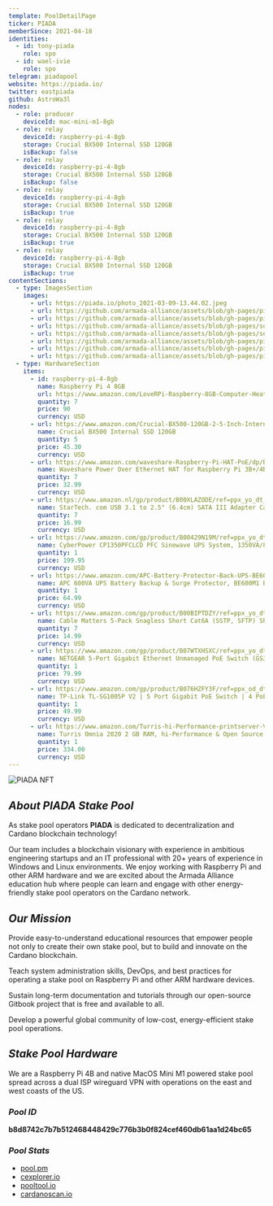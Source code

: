 ```yaml
---
template: PoolDetailPage
ticker: PIADA
memberSince: 2021-04-18
identities:
  - id: tony-piada
    role: spo
  - id: wael-ivie
    role: spo
telegram: piadapool
website: https://piada.io/
twitter: eastpiada
github: AstroWa3l
nodes:
  - role: producer
    deviceId: mac-mini-m1-8gb
  - role: relay
    deviceId: raspberry-pi-4-8gb
    storage: Crucial BX500 Internal SSD 120GB
    isBackup: false
  - role: relay
    deviceId: raspberry-pi-4-8gb
    storage: Crucial BX500 Internal SSD 120GB
    isBackup: false
  - role: relay
    deviceId: raspberry-pi-4-8gb
    storage: Crucial BX500 Internal SSD 120GB
    isBackup: true
  - role: relay
    deviceId: raspberry-pi-4-8gb
    storage: Crucial BX500 Internal SSD 120GB
    isBackup: true
  - role: relay
    deviceId: raspberry-pi-4-8gb
    storage: Crucial BX500 Internal SSD 120GB
    isBackup: true
contentSections:
  - type: ImagesSection
    images:
      - url: https://piada.io/photo_2021-03-09-13.44.02.jpeg
      - url: https://github.com/armada-alliance/assets/blob/gh-pages/piada-pool-box.jpg?raw=true
      - url: https://github.com/armada-alliance/assets/blob/gh-pages/piada-pool-watts.jpg?raw=true
      - url: https://github.com/armada-alliance/assets/blob/gh-pages/solar_piada.jpg?raw=true
      - url: https://github.com/armada-alliance/assets/blob/gh-pages/setup_piada.jpg?raw=true
      - url: https://github.com/armada-alliance/assets/blob/gh-pages/piada_1st.png?raw=true
      - url: https://github.com/armada-alliance/assets/blob/gh-pages/piada_10th.png?raw=true
      - url: https://github.com/armada-alliance/assets/blob/gh-pages/piada-100th.png?raw=true
  - type: HardwareSection
    items:
      - id: raspberry-pi-4-8gb
        name: Raspberry Pi 4 8GB
        url: https://www.amazon.com/LoveRPi-Raspberry-8GB-Computer-Heatsinks/dp/B08FRSHWGQ/ref=sr_1_4?dchild=1&keywords=raspberry+pi+4+8gb+ram&qid=1627085336&refinements=p_36%3A1253505011&rnid=386442011&s=electronics&sr=1-4
        quantity: 7
        price: 90
        currency: USD
      - url: https://www.amazon.com/Crucial-BX500-120GB-2-5-Inch-Internal/dp/B07G3KRZBY/ref=sr_1_3?dchild=1&keywords=Crucial+BX500+Internal+SSD+120GB&qid=1627085498&s=electronics&sr=1-3
        name: Crucial BX500 Internal SSD 120GB
        quantity: 5
        price: 45.30
        currency: USD
      - url: https://www.amazon.com/waveshare-Raspberry-Pi-HAT-PoE/dp/B07H95Z21P/ref=sr_1_16?dchild=1&keywords=raspberry+pi+4+poe+hat&qid=1627085797&sr=8-16
        name: Waveshare Power Over Ethernet HAT for Raspberry Pi 3B+/4B 802.3af Power-Sourcing
        quantity: 7
        price: 32.99
        currency: USD
      - url: https://www.amazon.nl/gp/product/B00XLAZODE/ref=ppx_yo_dt_b_asin_title_o07_s00?ie=UTF8&psc=1
        name: StarTech. com USB 3.1 to 2.5" (6.4cm) SATA III Adapter Cable with UASP - USB 3.1 to SATA SSD/HDD Converter/Adapter Cable
        quantity: 7
        price: 16.99
        currency: USD
      - url: https://www.amazon.com/gp/product/B00429N19M/ref=ppx_yo_dt_b_search_asin_title?ie=UTF8&psc=1
        name: CyberPower CP1350PFCLCD PFC Sinewave UPS System, 1350VA/880W, 12 Outlets, AVR, Mini-Tower
        quantity: 1
        price: 199.95
        currency: USD
      - url: https://www.amazon.com/APC-Battery-Protector-Back-UPS-BE600M1/dp/B01FWAZEIU/ref=psdc_764572_t2_B00429N192
        name: APC 600VA UPS Battery Backup & Surge Protector, BE600M1 Backup Battery Power Supply, USB Charger, Back-UPS Series Uninterruptible Power Supply
        quantity: 1
        price: 64.99
        currency: USD
      - url: https://www.amazon.com/gp/product/B00BIPTDZY/ref=ppx_yo_dt_b_asin_title_o02_s01?ie=UTF8&psc=1
        name: Cable Matters 5-Pack Snagless Short Cat6A (SSTP, SFTP) Shielded Ethernet Cable in Blue 3 ft
        quantity: 7
        price: 14.99
        currency: USD
      - url: https://www.amazon.com/gp/product/B07WTXHSXC/ref=ppx_yo_dt_b_asin_title_o00_s00?ie=UTF8&psc=1
        name: NETGEAR 5-Port Gigabit Ethernet Unmanaged PoE Switch (GS305PP) - with 4 x PoE+ @ 83W
        quantity: 1
        price: 79.99
        currency: USD
      - url: https://www.amazon.com/gp/product/B076HZFY3F/ref=ppx_od_dt_b_asin_title_s02?ie=UTF8&psc=1
        name: TP-Link TL-SG1005P V2 | 5 Port Gigabit PoE Switch | 4 PoE+ Ports @65W
        quantity: 1
        price: 49.99
        currency: USD
      - url: https://www.amazon.com/Turris-hi-Performance-printserver-Virtual-Dual-core/dp/B07XCKK146
        name: Turris Omnia 2020 2 GB RAM, hi-Performance & Open Source Router, 2 GB RAM, hi-Performance & Open Source Router
        quantity: 1
        price: 334.00
        currency: USD
---
```


![PIADA NFT](https://github.com/armada-alliance/assets/blob/gh-pages/ufo-788746_1920_V5.png?raw=true)

## **_About PIADA Stake Pool_**

As stake pool operators **PIADA** is dedicated to decentralization and Cardano blockchain technology!

Our team includes a blockchain visionary with experience in ambitious engineering startups and an IT professional with 20+ years of experience in Windows and Linux environments. We enjoy working with Raspberry Pi and other ARM hardware and we are excited about the Armada Alliance education hub where people can learn and engage with other energy-friendly stake pool operators on the Cardano network.

## **_Our Mission_**

Provide easy-to-understand educational resources that empower people not only to create their own stake pool, but to build and innovate on the Cardano blockchain.

Teach system administration skills, DevOps, and best practices for operating a stake pool on Raspberry Pi and other ARM hardware devices.

Sustain long-term documentation and tutorials through our open-source Gitbook project that is free and available to all.

Develop a powerful global community of low-cost, energy-efficient stake pool operations.

## **_Stake Pool Hardware_**

We are a Raspberry Pi 4B and native MacOS Mini M1 powered stake pool spread across a dual ISP wireguard VPN with operations on the east and west coasts of the US.

### **_Pool ID_**

**b8d8742c7b7b512468448429c776b3b0f824cef460db61aa1d24bc65**

### **_Pool Stats_**

- [pool.pm](https://pool.pm/b8d8742c7b7b512468448429c776b3b0f824cef460db61aa1d24bc65)
- [cexplorer.io](https://cexplorer.io/pool/pool1hrv8gtrm0dgjg6zyss5uwa4nkruzfnh5vrdkr2sayj7x2nw6mjc)
- [pooltool.io](https://pooltool.io/pool/b8d8742c7b7b512468448429c776b3b0f824cef460db61aa1d24bc65/epochs)
- [cardanoscan.io](https://cardanoscan.io/pool/b8d8742c7b7b512468448429c776b3b0f824cef460db61aa1d24bc65)
